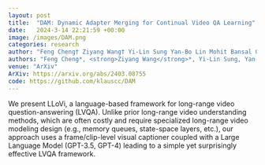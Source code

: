 ```yaml
---
layout: post
title:  "DAM: Dynamic Adapter Merging for Continual Video QA Learning"
date:   2024-3-14 22:21:59 +00:00
image: /images/DAM.png
categories: research
author: "Feng Cheng† Ziyang Wang† Yi-Lin Sung Yan-Bo Lin Mohit Bansal Gedas Bertasius"
authors: "Feng Cheng*, <strong>Ziyang Wang</strong>*, Yi-Lin Sung, Yan-Bo Lin, Mohit Bansal, Gedas Bertasius"
venue: "ArXiv"
ArXiv: https://arxiv.org/abs/2403.08755
code: https://github.com/klauscc/DAM
---
```

We present LLoVi, a language-based framework for long-range video question-answering (LVQA). Unlike prior long-range video understanding methods, which are often costly and require specialized long-range video modeling design (e.g., memory queues, state-space layers, etc.), our approach uses a frame/clip-level visual captioner coupled with a Large Language Model (GPT-3.5, GPT-4) leading to a simple yet surprisingly effective LVQA framework.
